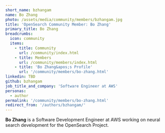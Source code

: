 ```yaml
---
short_name: bzhangam
name: Bo Zhang
photo: /assets/media/community/members/bzhangam.jpg
title: 'OpenSearch Community Member: Bo Zhang'
primary_title: Bo Zhang
breadcrumbs:
  icon: community
  items:
    - title: Community
      url: /community/index.html
    - title: Members
      url: /community/members/index.html
    - title: 'Bo Zhang&apos;s Profile'
      url: '/community/members/bo-zhang.html'
linkedin: TBD
github: bzhangam
job_title_and_company: 'Software Engineer at AWS'
personas:
  - author
permalink: '/community/members/bo-zhang.html'
redirect_from: '/authors/bzhangam/'
---
```


**Bo Zhang** is a Software Development Engineer at AWS working on neural search development for the OpenSearch Project.